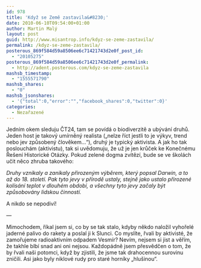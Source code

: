 ```yaml
---
id: 978
title: 'Když se Země zastavila&#8230;'
date: 2010-06-10T09:54:00+01:00
author: Martin Malý
layout: post
guid: http://www.misantrop.info/kdyz-se-zeme-zastavila/
permalink: /kdyz-se-zeme-zastavila/
posterous_869f584d59a8506ee6c71421743d2e0f_post_id:
  - "20105275"
posterous_869f584d59a8506ee6c71421743d2e0f_permalink:
  - http://adent.posterous.com/kdyz-se-zeme-zastavila
mashsb_timestamp:
  - "1555571790"
mashsb_shares:
  - "0"
mashsb_jsonshares:
  - '{"total":0,"error":"","facebook_shares":0,"twitter":0}'
categories:
  - Nezařazené
---
```

Jedním okem sleduju ČT24, tam se povídá o biodiverzitě a ubývání druhů. Jeden host je takový umírněný realista (&#8222;nelze říct jestli to je výkyv, trend nebo jev způsobený člověkem&#8230;&#8220;), druhý je typický aktivista. A jak ho tak poslouchám (aktivistu), tak si uvědomuju, že už je jen krůček ke Konečnému Řešení Historické Otázky. Pokud zelené dogma zvítězí, bude se ve školách učit něco zhruba takového:

_Druhy vznikaly a zanikaly přirozeným výběrem, který popsal Darwin, a to až do 18. století. Pak tyto jevy v přírodě ustaly, stejně jako ustalo přirozené kolísání teplot v dlouhém období, a všechny tyto jevy začaly být způsobovány lidskou činností._

A nikdo se nepodiví!

&#8212;

Mimochodem, říkal jsem si, co by se tak stalo, kdyby někdo naložil vyhořelé jaderné palivo do rakety a poslal ji k Slunci. Co myslíte, řvali by aktivisté, že zamořujeme radioaktivním odpadem Vesmír? Nevím, nejsem si jist a věřím, že takhle blbí snad ani oni nejsou. Každopádně jsem přesvědčen o tom, že by řvali naši potomci, když by zjistili, že jsme tak drahocennou surovinu zničili. Asi jako byly niklové rudy pro staré horníky &#8222;hlušinou&#8220;.